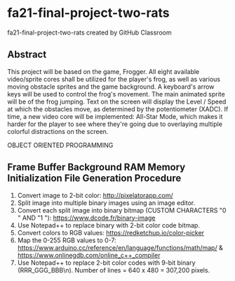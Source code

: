 # fa21-final-project-two-rats
fa21-final-project-two-rats created by GitHub Classroom

## Abstract

This project will be based on the game, Frogger. All eight available video/sprite cores shall be utilized for the player's frog, as well as various moving obstacle sprites and the game background. A keyboard's arrow keys will be used to control the frog's movement. The main animated sprite will be of the frog jumping. Text on the screen will display the Level / Speed at which the obstacles move, as determined by the potentiometer (XADC). If time, a new video core will be implemented: All-Star Mode, which makes it harder for the player to see where they're going due to overlaying multiple colorful distractions on the screen.

OBJECT ORIENTED PROGRAMMING

## Frame Buffer Background RAM Memory Initialization File Generation Procedure

1. Convert image to 2-bit color: http://pixelatorapp.com/
2. Split image into multiple binary images using an image editor.
3. Convert each split image into binary bitmap (CUSTOM CHARACTERS "0 " AND "1 "): https://www.dcode.fr/binary-image
4. Use Notepad++ to replace binary with 2-bit color code bitmap.
5. Convert colors to RGB values: https://redketchup.io/color-picker
6. Map the 0-255 RGB values to 0-7: https://www.arduino.cc/reference/en/language/functions/math/map/ & https://www.onlinegdb.com/online_c++_compiler
7. Use Notepad++ to replace 2-bit color codes with 9-bit binary (RRR_GGG_BBB\n). Number of lines = 640 x 480 = 307,200 pixels.
